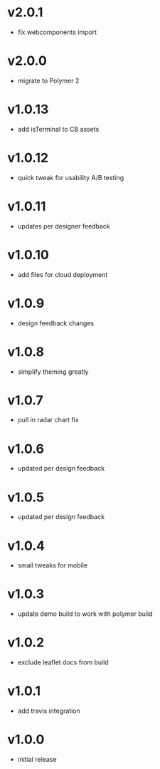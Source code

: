 v2.0.1
===================
* fix webcomponents import

v2.0.0
===================
* migrate to Polymer 2

v1.0.13
===================
* add isTerminal to CB assets

v1.0.12
===================
* quick tweak for usability A/B testing

v1.0.11
===================
* updates per designer feedback

v1.0.10
===================
* add files for cloud deployment

v1.0.9
===================
* design feedback changes

v1.0.8
===================
* simplify theming greatly

v1.0.7
===================
* pull in radar chart fix

v1.0.6
===================
* updated per design feedback

v1.0.5
===================
* updated per design feedback

v1.0.4
===================
* small tweaks for mobile

v1.0.3
===================
* update demo build to work with polymer build

v1.0.2
===================
* exclude leaflet docs from build

v1.0.1
===================
* add travis integration

v1.0.0
===================
* initial release
